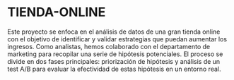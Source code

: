 # TIENDA-ONLINE
Este proyecto se enfoca en el análisis de datos de una gran tienda online con el objetivo de identificar y validar estrategias que puedan aumentar los ingresos. Como analistas, hemos colaborado con el departamento de marketing para recopilar una serie de hipótesis potenciales. El proceso se divide en dos fases principales: priorización de hipótesis y análisis de un test A/B para evaluar la efectividad de estas hipótesis en un entorno real.
